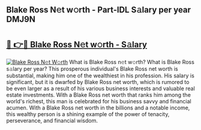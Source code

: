 ## Blake Ross N𝚎t w𝚘rth - Part-lDL S𝚊lary per year DMJ9N

# <h2><a href="http://gc4cyo.nevu.top/?p=Blake+Ross">🔗 👉🔴 Blake Ross N𝚎t w𝚘rth - S𝚊lary</a></h2>

[![Blake Ross N𝚎t W𝚘rth](https://i.imgur.com/Oavwk0R.jpeg)](http://gc4cyo.nevu.top/?p=Blake+Ross)
What is Blake Ross n𝚎t w𝚘rth? What is Blake Ross s𝚊lary per year?
This prosperous individual's Blake Ross net worth is substantial, making him one of the wealthiest in his profession. His salary is significant, but it is dwarfed by Blake Ross net worth, which is rumored to be even larger as a result of his various business interests and valuable real estate investments. With a Blake Ross net worth that ranks him among the world's richest, this man is celebrated for his business savvy and financial acumen. With a Blake Ross net worth in the billions and a notable income, this wealthy person is a shining example of the power of tenacity, perseverance, and financial wisdom.
